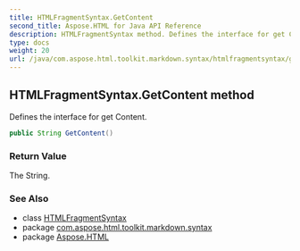 ```yaml
---
title: HTMLFragmentSyntax.GetContent
second_title: Aspose.HTML for Java API Reference
description: HTMLFragmentSyntax method. Defines the interface for get Content
type: docs
weight: 20
url: /java/com.aspose.html.toolkit.markdown.syntax/htmlfragmentsyntax/getcontent/
---
```

## HTMLFragmentSyntax.GetContent method

Defines the interface for get Content.

```java
public String GetContent()
```

### Return Value

The String.

### See Also

* class [HTMLFragmentSyntax](../)
* package [com.aspose.html.toolkit.markdown.syntax](../../../com.aspose.html.toolkit.markdown.syntax/)
* package [Aspose.HTML](../../../)
